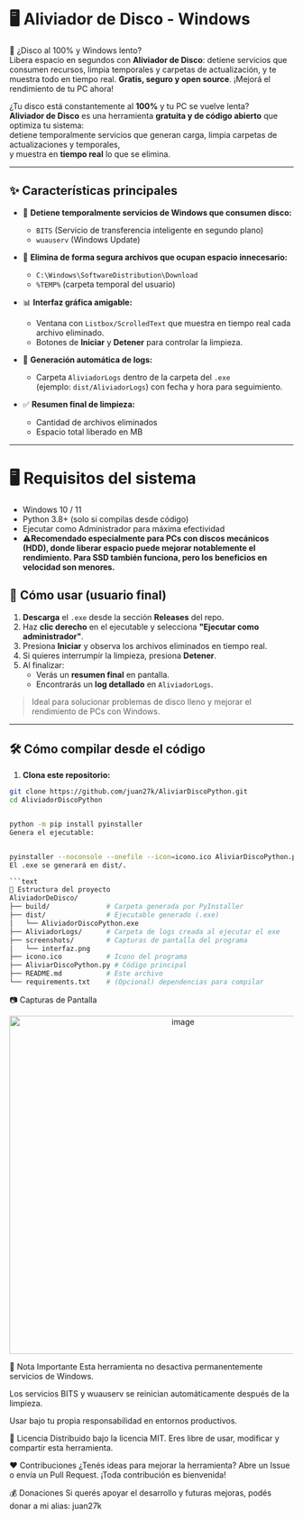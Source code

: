 # 🖥 Aliviador de Disco - Windows

🚀 ¿Disco al 100% y Windows lento?  
Libera espacio en segundos con **Aliviador de Disco**: detiene servicios que consumen recursos, limpia temporales y carpetas de actualización, y te muestra todo en tiempo real. **Gratis, seguro y open source**. ¡Mejorá el rendimiento de tu PC ahora!

¿Tu disco está constantemente al **100%** y tu PC se vuelve lenta?  
**Aliviador de Disco** es una herramienta **gratuita y de código abierto** que optimiza tu sistema:  
detiene temporalmente servicios que generan carga, limpia carpetas de actualizaciones y temporales,  
y muestra en **tiempo real** lo que se elimina.

---

## ✨ Características principales

- 🛑 **Detiene temporalmente servicios de Windows que consumen disco:**
  - `BITS` (Servicio de transferencia inteligente en segundo plano)
  - `wuauserv` (Windows Update)

- 🧹 **Elimina de forma segura archivos que ocupan espacio innecesario:**
  - `C:\Windows\SoftwareDistribution\Download`
  - `%TEMP%` (carpeta temporal del usuario)

- 📊 **Interfaz gráfica amigable:**
  - Ventana con `Listbox/ScrolledText` que muestra en tiempo real cada archivo eliminado.
  - Botones de **Iniciar** y **Detener** para controlar la limpieza.

- 💾 **Generación automática de logs:**
  - Carpeta `AliviadorLogs` dentro de la carpeta del `.exe`  
    (ejemplo: `dist/AliviadorLogs`) con fecha y hora para seguimiento.

- ✅ **Resumen final de limpieza:**
  - Cantidad de archivos eliminados
  - Espacio total liberado en MB

---


# 🖥 Requisitos del sistema
- Windows 10 / 11
- Python 3.8+ (solo si compilas desde código)
- Ejecutar como Administrador para máxima efectividad
- ⚠️**Recomendado especialmente para PCs con discos mecánicos (HDD), donde liberar espacio puede mejorar notablemente el rendimiento. Para SSD también funciona, pero los beneficios en velocidad son menores.**

## 🚀 Cómo usar (usuario final)

1. **Descarga** el `.exe` desde la sección **Releases** del repo.  
2. Haz **clic derecho** en el ejecutable y selecciona **"Ejecutar como administrador"**.  
3. Presiona **Iniciar** y observa los archivos eliminados en tiempo real.  
4. Si quieres interrumpir la limpieza, presiona **Detener**.  
5. Al finalizar:
   - Verás un **resumen final** en pantalla.  
   - Encontrarás un **log detallado** en `AliviadorLogs`.

> Ideal para solucionar problemas de disco lleno y mejorar el rendimiento de PCs con Windows.

---

## 🛠 Cómo compilar desde el código

1. **Clona este repositorio:**

```bash
git clone https://github.com/juan27k/AliviarDiscoPython.git
cd AliviadorDiscoPython


python -m pip install pyinstaller
Genera el ejecutable:


pyinstaller --noconsole --onefile --icon=icono.ico AliviarDiscoPython.py
El .exe se generará en dist/.

```text
📂 Estructura del proyecto
AliviadorDeDisco/
├── build/              # Carpeta generada por PyInstaller
├── dist/               # Ejecutable generado (.exe)
│   └── AliviadorDiscoPython.exe
├── AliviadorLogs/      # Carpeta de logs creada al ejecutar el exe
├── screenshots/        # Capturas de pantalla del programa
│   └── interfaz.png
├── icono.ico           # Icono del programa
├── AliviarDiscoPython.py # Código principal
├── README.md           # Este archivo
└── requirements.txt    # (Opcional) dependencias para compilar
```

📷 Capturas de Pantalla
<p align="center">
  <img width="600" alt="image" src="https://github.com/user-attachments/assets/63482f87-3b62-4a14-80ee-502f5415382f" />

</p>
📢 Nota Importante
Esta herramienta no desactiva permanentemente servicios de Windows.

Los servicios BITS y wuauserv se reinician automáticamente después de la limpieza.

Usar bajo tu propia responsabilidad en entornos productivos.

📜 Licencia
Distribuido bajo la licencia MIT.
Eres libre de usar, modificar y compartir esta herramienta.

❤️ Contribuciones
¿Tenés ideas para mejorar la herramienta?
Abre un Issue o envía un Pull Request. ¡Toda contribución es bienvenida!

💰 Donaciones
Si querés apoyar el desarrollo y futuras mejoras, podés donar a mi alias: juan27k
